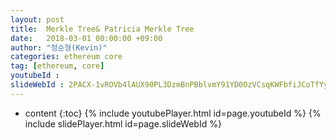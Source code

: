 ```yaml
---
layout: post
title:  Merkle Tree& Patricia Merkle Tree
date:   2018-03-01 00:00:00 +09:00
author: "정순형(Kevin)"
categories: ethereum core
tag: [ethereum, core]
youtubeId :
slideWebId : 2PACX-1vROVb4lAUX90PL3DzmBnPBblvmY91YD0OzVCsqKWFbfiJCoTfYyCY9H6r38DOrtYhpKCPVdZO6EkWRU
---
```

* content
{:toc}
{% include youtubePlayer.html id=page.youtubeId %}
{% include slidePlayer.html id=page.slideWebId %}
